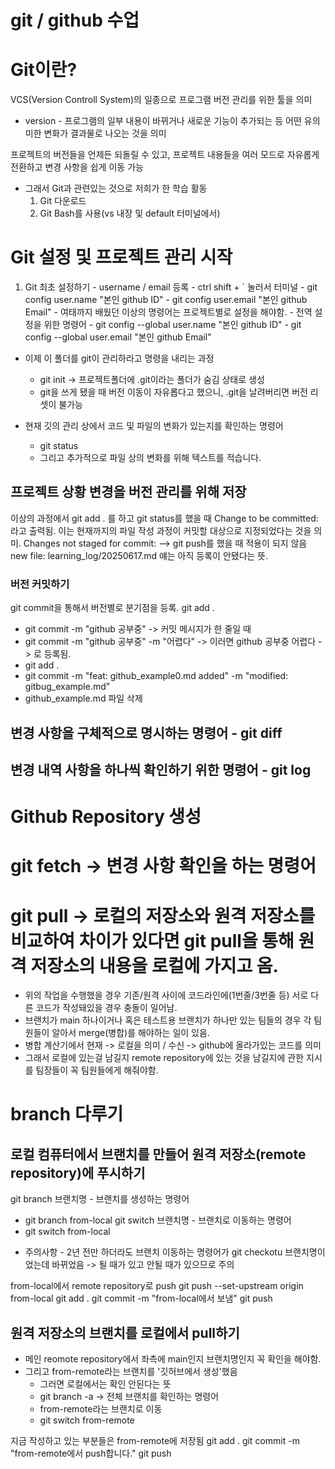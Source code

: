 # git / github 수업

# Git이란?
VCS(Version Controll System)의 일종으로 프로그램 버전 관리를 위한 툴을 의미
* version - 프로그램의 일부 내용이 바뀌거나 새로운 기능이 추가되는 등 어떤 유의미한 변화가 결과물로 나오는 것을 의미

프로젝트의 버전들을 언제든 되돌릴 수 있고, 프로젝트 내용들을 여러 모드로 자유롭게 전환하고 변경 사항을 쉽게 이동 가능

- 그래서 Git과 관련있는 것으로 저희가 한 학습 활동
  1. Git 다운로드
  2. Git Bash를 사용(vs 내장 및 default 터미널에서)

# Git 설정 및 프로젝트 관리 시작
  1. Git 최초 설정하기
    - username / email 등록
    - ctrl  shift + ` 눌러서 터미널
    - git config user.name "본인 github ID"
    - git config user.email "본인 github Email"
    - 여태까지 배웠던 이상의 명령어는 프로젝트별로 설정을 해야함.
    - 전역 설정을 위한 명령어
    - git config --global user.name "본인 github ID"
    - git config --global user.email "본인 github Email"

  - 이제 이 폴더를 git이 관리하라고 명령을 내리는 과정
    - git init -> 프로젝트폴더에 .git이라는 폴더가 숨김 상태로 생성
    - git을 쓰게 됐을 때 버전 이동이 자유롭다고 했으니, .git을 날려버리면 버전 리셋이 불가능

  - 현재 깃의 관리 상에서 코드 및 파일의 변화가 있는지를 확인하는 명령어
    - git status
    - 그리고 추가적으로 파일 상의 변화를 위해 텍스트를 적습니다.

## 프로젝트 상황 변경을 버전 관리를 위해 저장
이상의 과정에서 git add . 를 하고 git status를 했을 때 Change to be committed:라고 출력됨.
이는 현재까지의 파일 작성 과정이 커밋할 대상으로 지정되었다는 것을 의미.
Changes not staged for commit:          --> git push를 했을 때 적용이 되지 않음
  new file: learning_log/20250617.md
얘는 아직 등록이 안됐다는 뜻.

### 버전 커밋하기
git commit을 통해서 버전별로 분기점을 등록.
git add .
- git commit -m "github 공부중"     -> 커밋 메시지가 한 줄일 때
- git commit -m "github 공부중" -m "어렵다" -> 이러면 github 공부중 어렵다 -> 로 등록됨.
- git add .
- git commit -m "feat: github_example0.md added" -m "modified: gitbug_example.md"
- github_example.md 파일 삭제

## 변경 사항을 구체적으로 명시하는 명령어 - git diff
## 변경 내역 사항을 하나씩 확인하기 위한 명령어 - git log

# Github Repository 생성

# git fetch -> 변경 사항 확인을 하는 명령어
# git pull -> 로컬의 저장소와 원격 저장소를 비교하여 차이가 있다면 git pull을 통해 원격 저장소의 내용을 로컬에 가지고 옴.
  - 위의 작업을 수행했을 경우 기존/원격 사이에 코드라인에(1번줄/3번줄 등) 서로 다른 코드가 작성돼있을 경우 충돌이 일어남.
  - 브랜치가 main 하나이거나 혹은 테스트용 브랜치가 하나만 있는 팀들의 경우 각 팀원들이 알아서 merge(병합)를 해야하는 일이 있음.
  - 병합 계산기에서 현재 -> 로컬을 의미 / 수신 -> github에 올라가있는 코드를 의미
  - 그래서 로컬에 있는걸 남길지 remote repository에 있는 것을 남길지에 관한 지시를 팀장들이 꼭 팀원들에게 해줘야함.

# branch 다루기

## 로컬 컴퓨터에서 브랜치를 만들어 원격 저장소(remote repository)에 푸시하기
git branch 브랜치명       - 브랜치를 생성하는 명령어
- git branch from-local 
git switch 브랜치명       - 브랜치로 이동하는 명령어
- git switch from-local

* 주의사항 - 2년 전만 하더라도 브랜치 이동하는 명령어가 git checkotu 브랜치명이었는데 바뀌었음 -> 될 때가 있고 안될 때가 있으므로 주의

from-local에서 remote repository로 push
git push --set-upstream origin from-local
git add .
git commit -m "from-local에서 보냄"
git push

## 원격 저장소의 브랜치를 로컬에서 pull하기 
- 메인 reomote repository에서 좌측에 main인지 브랜치명인지 꼭 확인을 해야함.
- 그리고 from-remote라는 브랜치를 '깃허브에서 생성'했음
  - 그러면 로컬에서는 확인 안된다는 뜻
  - git branch -a       -> 전체 브랜치를 확인하는 명령어
  - from-remote라는 브랜치로 이동
  - git switch from-remote

지금 작성하고 있는 부분들은 from-remote에 저장됨
git add .
git commit -m "from-remote에서 push합니다."
git push